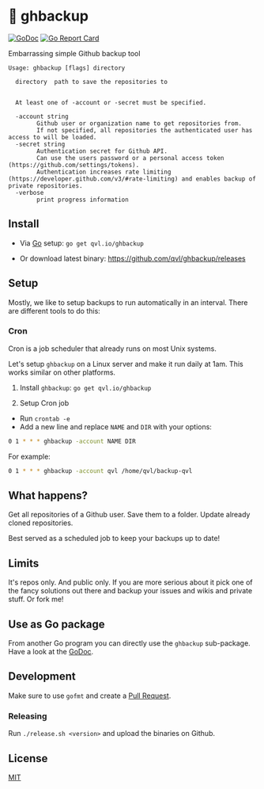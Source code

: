 #  :floppy_disk: ghbackup

[![GoDoc](https://godoc.org/qvl.io/ghbackup?status.svg)](https://godoc.org/qvl.io/ghbackup)
[![Go Report Card](https://goreportcard.com/badge/github.com/qvl/ghbackup)](https://goreportcard.com/report/github.com/qvl/ghbackup)


Embarrassing simple Github backup tool

    Usage: ghbackup [flags] directory

      directory  path to save the repositories to


      At least one of -account or -secret must be specified.

      -account string
            Github user or organization name to get repositories from.
            If not specified, all repositories the authenticated user has access to will be loaded.
      -secret string
            Authentication secret for Github API.
            Can use the users password or a personal access token (https://github.com/settings/tokens).
            Authentication increases rate limiting (https://developer.github.com/v3/#rate-limiting) and enables backup of private repositories.
      -verbose
            print progress information


## Install

- Via [Go](https://golang.org/) setup: `go get qvl.io/ghbackup`

- Or download latest binary: https://github.com/qvl/ghbackup/releases


## Setup

Mostly, we like to setup backups to run automatically in an interval.
There are different tools to do this:

### Cron

Cron is a job scheduler that already runs on most Unix systems.

Let's setup `ghbackup` on a Linux server and make it run daily at 1am. This works similar on other platforms.

1. Install `ghbackup`: `go get qvl.io/ghbackup`

2. Setup Cron job

- Run `crontab -e`
- Add a new line and replace `NAME` and `DIR` with your options:

``` sh
0 1 * * * ghbackup -account NAME DIR
```

For example:

``` sh
0 1 * * * ghbackup -account qvl /home/qvl/backup-qvl
```


## What happens?

Get all repositories of a Github user.
Save them to a folder.
Update already cloned repositories.

Best served as a scheduled job to keep your backups up to date!


## Limits

It's repos only. And public only.
If you are more serious about it pick one of the fancy solutions out there
and backup your issues and wikis and private stuff.
Or fork me!


## Use as Go package

From another Go program you can directly use the `ghbackup` sub-package.
Have a look at the [GoDoc](https://godoc.org/qvl.io/ghbackup/ghbackup).


## Development

Make sure to use `gofmt` and create a [Pull Request](https://github.com/qvl/ghbackup/pulls).

### Releasing

Run `./release.sh <version>` and upload the binaries on Github.


## License

[MIT](./license)

